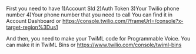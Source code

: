 First you need to have
1)Account SId
2)Auth Token
3)Your Twilio phone number
4)Your phone number that you need to call
You can find it in Account Dashboard
or https://console.twilio.com/?frameUrl=/console?x-target-region%3Dus1

And then, you need to make your TwiML code for Programmable Voice.
You can make it in TwiML Bins 
or https://www.twilio.com/console/twiml-bins
